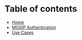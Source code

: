 # Table of contents

* [Home](README.md)
* [MOSIP Authentication](mosip-authentication.md)
* [Use  Cases](use-cases.md)
